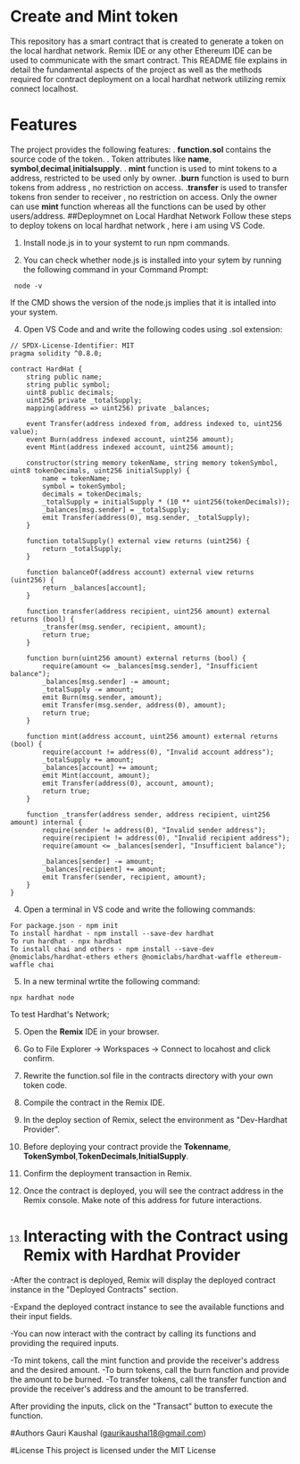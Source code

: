 # Create and Mint token

This repository has a smart contract that is created to generate a token on the local hardhat network. Remix IDE or any other Ethereum IDE can be used to communicate with the smart contract.
This README file explains in detail the fundamental aspects of the project as well as the methods required for contract deployment on a local hardhat network utilizing remix connect localhost.

# Features
The project provides the following features:
. **function.sol** contains the source code of the token.
. Token attributes like **name**, **symbol**,**decimal**,**initialsupply**.
. **mint** function is used to mint tokens to a address, restricted to be used only by owner.
.**burn** function is used to burn tokens from address , no restriction on access.
.**transfer** is used to transfer tokens fron sender to receiver , no restriction on access.
Only the owner can use **mint** function whereas all the functions can be used by other users/address.
##Deploymnet on Local Hardhat Network
Follow these steps to deploy tokens on local hardhat network , here i am using VS Code.

1. Install node.js in to your systemt to run npm commands.
  
2. You can check whether node.js is installed into your sytem by running the following command in your Command Prompt:
```
 node -v
```
If the CMD shows the version of the node.js implies that it is intalled into your system.

4. Open VS Code and and write the following codes using .sol extension:
```
// SPDX-License-Identifier: MIT
pragma solidity ^0.8.0;

contract HardHat {
    string public name;
    string public symbol;
    uint8 public decimals;
    uint256 private _totalSupply;
    mapping(address => uint256) private _balances;
    
    event Transfer(address indexed from, address indexed to, uint256 value);
    event Burn(address indexed account, uint256 amount);
    event Mint(address indexed account, uint256 amount);

    constructor(string memory tokenName, string memory tokenSymbol, uint8 tokenDecimals, uint256 initialSupply) {
        name = tokenName;
        symbol = tokenSymbol;
        decimals = tokenDecimals;
        _totalSupply = initialSupply * (10 ** uint256(tokenDecimals));
        _balances[msg.sender] = _totalSupply;
        emit Transfer(address(0), msg.sender, _totalSupply);
    }

    function totalSupply() external view returns (uint256) {
        return _totalSupply;
    }

    function balanceOf(address account) external view returns (uint256) {
        return _balances[account];
    }

    function transfer(address recipient, uint256 amount) external returns (bool) {
        _transfer(msg.sender, recipient, amount);
        return true;
    }

    function burn(uint256 amount) external returns (bool) {
        require(amount <= _balances[msg.sender], "Insufficient balance");
        _balances[msg.sender] -= amount;
        _totalSupply -= amount;
        emit Burn(msg.sender, amount);
        emit Transfer(msg.sender, address(0), amount);
        return true;
    }

    function mint(address account, uint256 amount) external returns (bool) {
        require(account != address(0), "Invalid account address");
        _totalSupply += amount;
        _balances[account] += amount;
        emit Mint(account, amount);
        emit Transfer(address(0), account, amount);
        return true;
    }

    function _transfer(address sender, address recipient, uint256 amount) internal {
        require(sender != address(0), "Invalid sender address");
        require(recipient != address(0), "Invalid recipient address");
        require(amount <= _balances[sender], "Insufficient balance");

        _balances[sender] -= amount;
        _balances[recipient] += amount;
        emit Transfer(sender, recipient, amount);
    }
}
```
4. Open a terminal in VS code and write the following commands:
```
For package.json - npm init
To install hardhat - npm install --save-dev hardhat
To run hardhat - npx hardhat
To install chai and others - npm install --save-dev @nomiclabs/hardhat-ethers ethers @nomiclabs/hardhat-waffle ethereum-waffle chai
```
5. In a new terminal wrtite the following command:
```
npx hardhat node
```
To test Hardhat's Network;

5. Open the **Remix** IDE in your browser.
6. Go to File Explorer -> Workspaces -> Connect to locahost and click confirm.
7. Rewrite the function.sol file in the contracts directory with your own token code.
8. Compile the contract in the Remix IDE.
9. In the deploy section of Remix, select the environment as "Dev-Hardhat Provider".
10. Before deploying your contract provide the **Tokenname**, **TokenSymbol**,**TokenDecimals**,**InitialSupply**.
11. Confirm the deployment transaction in Remix.
12. Once the contract is deployed, you will see the contract address in the Remix console. Make note of this address for future interactions.

13. # Interacting with the Contract using Remix with Hardhat Provider
 -After the contract is deployed, Remix will display the deployed contract instance in the "Deployed Contracts" section.

-Expand the deployed contract instance to see the available functions and their input fields.

-You can now interact with the contract by calling its functions and providing the required inputs.

-To mint tokens, call the mint function and provide the receiver's address and the desired amount. -To burn tokens, call the burn function and provide the amount to be burned. -To transfer tokens, call the transfer function and provide the receiver's address and the amount to be transferred.

After providing the inputs, click on the "Transact" button to execute the function.

#Authors
Gauri Kaushal (gaurikaushal18@gmail.com)

#License
This project is licensed under the MIT License


